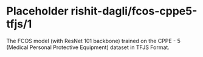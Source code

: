 # Placeholder rishit-dagli/fcos-cppe5-tfjs/1
The FCOS model (with ResNet 101 backbone) trained on the CPPE - 5 (Medical Personal Protective Equipment) dataset in TFJS Format.

<!-- task: image-object-detection -->
<!-- network-architecture: fcos -->
<!-- dataset: cppe-5 -->
<!-- fine-tunable: false -->
<!-- license: apache-2.0 -->